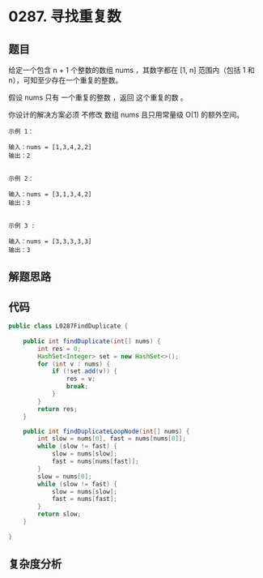 # 0287. 寻找重复数

## 题目
给定一个包含 n + 1 个整数的数组 nums ，其数字都在 [1, n] 范围内（包括 1 和 n），可知至少存在一个重复的整数。

假设 nums 只有 一个重复的整数 ，返回 这个重复的数 。

你设计的解决方案必须 不修改 数组 nums 且只用常量级 O(1) 的额外空间。


```
示例 1：

输入：nums = [1,3,4,2,2]
输出：2


示例 2：

输入：nums = [3,1,3,4,2]
输出：3


示例 3 :

输入：nums = [3,3,3,3,3]
输出：3
```

## 解题思路


## 代码
```java
public class L0287FindDuplicate {
        
    public int findDuplicate(int[] nums) {
        int res = 0;
        HashSet<Integer> set = new HashSet<>();
        for (int v : nums) {
            if (!set.add(v)) {
                res = v;
                break;
            }
        }
        return res;
    }

    public int findDuplicateLoopNode(int[] nums) {
        int slow = nums[0], fast = nums[nums[0]];
        while (slow != fast) {
            slow = nums[slow];
            fast = nums[nums[fast]];
        }
        slow = nums[0];
        while (slow != fast) {
            slow = nums[slow];
            fast = nums[fast];
        }
        return slow;
    }
    
}
```

## 复杂度分析

